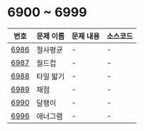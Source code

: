 # 6900 ~ 6999

번호 | 문제 이름 | 문제 내용 | 소스코드
--- | --- | --- | ---
[6986](https://www.acmicpc.net/problem/6986) | 절사평균 | - | -
[6987](https://www.acmicpc.net/problem/6987) | 월드컵 | - | -
[6988](https://www.acmicpc.net/problem/6988) | 타일 밟기 | - | -
[6989](https://www.acmicpc.net/problem/6989) | 채점 | - | -
[6990](https://www.acmicpc.net/problem/6990) | 달팽이 | - | -
[6996](https://www.acmicpc.net/problem/6996) | 애너그램 | - | -
